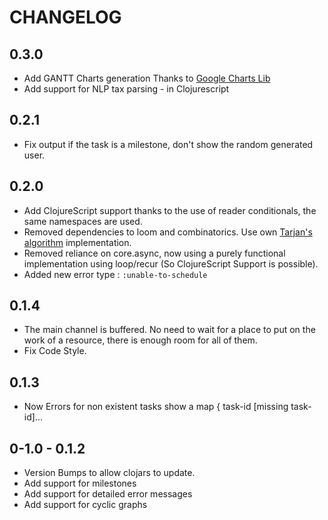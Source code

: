 CHANGELOG
==========
## 0.3.0
* Add GANTT Charts generation Thanks to [Google Charts Lib](https://developers.google.com/chart/interactive/docs/gallery/ganttchart)
* Add support for NLP tax parsing - in Clojurescript 

## 0.2.1
* Fix output if the task is a milestone, don't show the random
  generated user.

## 0.2.0
* Add ClojureScript support thanks to the use of reader conditionals,
  the same namespaces are used.
* Removed dependencies to loom and combinatorics. Use own [Tarjan's
  algorithm](https://en.wikipedia.org/wiki/Tarjan%27s_strongly_connected_components_algorithm) implementation.
* Removed reliance on core.async, now using a purely functional
  implementation using loop/recur (So ClojureScript Support is
  possible).
* Added new error type : `:unable-to-schedule`

## 0.1.4
* The main channel is buffered. No need to wait for a place to put
on the work of a resource, there is enough room for all of them.
* Fix Code Style.

## 0.1.3
* Now Errors for non existent tasks show a map { task-id [missing task-id]...

## 0-1.0 - 0.1.2 
* Version Bumps to allow clojars to update.
* Add support for milestones
* Add support for detailed error messages
* Add support for cyclic graphs

